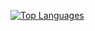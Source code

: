 

[![Top Languages](https://github-readme-stats.vercel.app/api/top-langs/?username=krystof-cejchan&layout=default)](https://www.google.com/)
<!--
[![Readme Card](https://github-readme-stats.vercel.app/api/pin/?username=krystof-cejchan&repo=Lite-Java-Weather-Library)](https://github.com/anuraghazra/github-readme-stats)

![My Stats](https://github-readme-stats.vercel.app/api?username=krystof-cejchan&show_icons=true)
<hr>
-->
